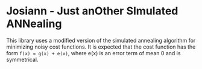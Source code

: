 # Josiann - Just anOther SImulated ANNealing

This library uses a modified version of the simulated annealing algorithm for minimizing noisy cost functions. It is 
expected that the cost function has the form `f(x) = g(x) + e(x)`, where e(x) is an error term of mean 0 and 
is symmetrical.